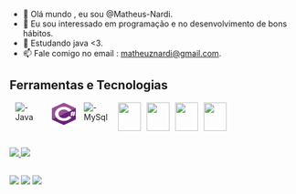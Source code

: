 - 👋 Olá mundo , eu sou @Matheus-Nardi.
- 👀 Eu sou interessado em programação e no desenvolvimento de bons hábitos.
- 🌱 Estudando java <3.
- 📫 Fale comigo no email : matheuznardi@gmail.com.

## Ferramentas e Tecnologias
<div style="display: flex; gap:10px"><br>
 <img align="center" alt="-Java" height="40" width="50" src="https://cdn.jsdelivr.net/gh/devicons/devicon@latest/icons/java/java-original-wordmark.svg" />
 <img align="center" alt="-Csharp" height="40" width="50" src="https://raw.githubusercontent.com/devicons/devicon/master/icons/csharp/csharp-original.svg">
 <img align="center" alt="-MySql" height="40" width="50" src="https://cdn.jsdelivr.net/gh/devicons/devicon@latest/icons/mysql/mysql-original-wordmark.svg" />
 <img  align="center" height="50" width="40" src="https://cdn.jsdelivr.net/gh/devicons/devicon@latest/icons/spring/spring-original.svg" />
 <img align="center" height="50" width="40" src="https://cdn.jsdelivr.net/gh/devicons/devicon@latest/icons/insomnia/insomnia-plain-wordmark.svg" />
 <img align="center" height="50" width="40" src="https://cdn.jsdelivr.net/gh/devicons/devicon@latest/icons/git/git-original-wordmark.svg" />
 <img align="center" height="50" width="40" src="https://cdn.jsdelivr.net/gh/devicons/devicon@latest/icons/maven/maven-plain-wordmark.svg" />
</div>

##
<div>
<a href="https://github.com/Matheus-Nardi">
<img loading="lazy" height="180em" src="https://github-readme-stats.vercel.app/api?username=Matheus-Nardi&show_icons=true&theme=dracula&include_all_commits=true&count_private=true"/>
<img loading="lazy" height="180em" src="https://github-readme-stats.vercel.app/api/top-langs/?username=Matheus-Nardi&layout=compact&langs_count=7&theme=dracula"/>
</div>

##
 <a href = "malito:matheuznardi@gmail.com"><img src="https://img.shields.io/badge/-Gmail-%23333?style=for-the-badge&logo=gmail&logoColor=white" target="_blank"></a>
 <a href="https://instagram.com/matheus_nardii" target="_blank"><img src="https://img.shields.io/badge/-Instagram-%23E4405F?style=for-the-badge&logo=instagram&logoColor=white" target="_blank"></a>
 <a href="https://www.linkedin.com/in/matheus-nardi-038169281" target="_blank"><img src="https://img.shields.io/badge/-LinkedIn-%230077B5?style=for-the-badge&logo=linkedin&logoColor=white" target="_blank"></a>


